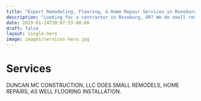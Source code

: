 ```yaml
---
title: "Expert Remodeling, Flooring, & Home Repair Services in Roseburg, OR | Duncan MC Construction"
description: "Looking for a contractor in Roseburg, OR? We do small remodels, home repairs, and flooring install services. Contact Duncan MC Construction, LLC 541-896-1051."
date: 2019-01-24T20:07:53-08:00
draft: false
layout: single-hero
image: images/services-hero.jpg
---
```


# Services

DUNCAN MC CONSTRUCTION, LLC DOES SMALL REMODELS, HOME REPAIRS, AS WELL FLOORING INSTALLATION.